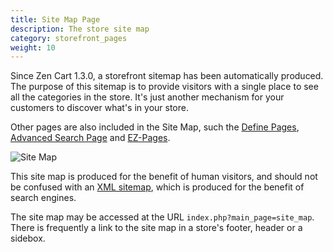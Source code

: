 ```yaml
---
title: Site Map Page
description: The store site map 
category: storefront_pages
weight: 10
---
```


Since Zen Cart 1.3.0, a storefront sitemap has been automatically produced.  The purpose of this sitemap is to provide visitors with a single place to see all the categories in the store.  It's just another mechanism for your customers to discover what's in your store. 

Other pages are also included in the Site Map, such the [Define Pages](/user/template/define_pages/), [Advanced Search Page](/user/search/storefront_search/#advanced-search-page) and [EZ-Pages](/user/ezpages/).

![Site Map](/images/sitemap.png)

This site map is produced for the benefit of human visitors, and should not be confused with an [XML sitemap](/user/search/xml_site_map/), which is produced for the benefit of search engines. 

The site map may be accessed at the URL `index.php?main_page=site_map`.  There is frequently a link to the site map in a store's footer, header or a sidebox. 

